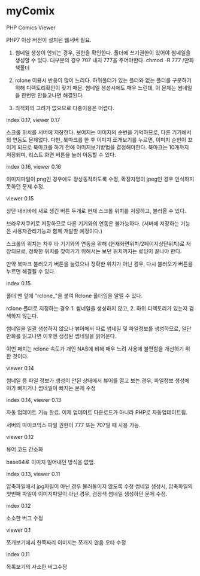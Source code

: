 # myComix
PHP Comics Viewer


PHP7 이상 버전이 설치된 웹서버 필요.


1. 썸네일 생성이 안되는 경우, 권한을 확인한다.
  폴더에 쓰기권한이 있어야 썸네일을 생성할 수 있다.
  대부분의 경우 707 내지 777을 주어야한다.
  chmod -R 777 /만화책폴더


2. rclone 이용시 반응이 많이 느리다.
  하위폴더가 있는 폴더와 없는 폴더를 구분하기 위해 디렉토리확인이 잦기 때문. 
  썸네일 생성시에도 매우 느린데, 이 문제는 썸네일을 한번만 만들고나면 해결된다.


3. 최적화의 고려가 없으므로 다중이용은 어렵다.




index 0.17, viewer 0.17

스크롤 위치를 서버에 저장한다. 보여지는 이미지의 순번을 기억하므로, 다른 기기에서의 연동도 문제없다.
다만, 북마크를 한 후 이미지 쪼개보기를 누르면, 이미지 순번이 꼬이게 되므로 북마크를 하기 전에 이미지보기방법을 결정해야한다.
북마크는 10개까지 저장되며, 리스트 화면 버튼을 눌러 이동할 수 있다.



index 0.16, viewer 0.16

이미지파일이 png인 경우에도 정상동작하도록 수정, 확장자명이 jpeg인 경우 인식하지 못하던 문제 수정.




viewer 0.15

상단 내비바에 새로 생긴 버튼 두개로 현재 스크롤 위치를 저장하고, 불러올 수 있다.

브라우저쿠키로 저장하므로 다른 기기와의 연동은 불가능하다. (서버에 저장하는 기능은 사용자관리기능과 함께 개발할 예정이다.)

스크롤의 위치는 차후 타 기기와의 연동을 위해 (현재화면위치/2페이지상단위치)로 저장되므로, 정확한 위치를 찾아가기 위해서는 보던 위치까지는 로딩이 끝나야 한다.

만약 북마크 불러오기 버튼을 눌렀으나 정확한 위치가 아닌 경우, 다시 불러오기 버튼을 누르면 해결될 수 있다.




index 0.15

폴더 맨 앞에 "rclone_"을 붙여 Rclone 폴더임을 알릴 수 있다.

rclone 폴더로 지정하는 경우 1. 썸네일을 생성하지 않고,  2. 하위 디렉토리가 있는지 검색하지 않는다.

썸네일을 일괄 생성하지 않으나 뷰어에서 따로 썸네일 및 파일정보를 생성하므로, 일단 만화를 읽고나면 이후엔 생성된 썸네일을 읽어온다.

이번 패치는 rclone 속도가 개인 NAS에 비해 매우 느려 사용에 불편함을 개선하기 위한 것이다.




viewer 0.14

썸네일 등 파일 정보가 생성이 안된 상태에서 뷰어를 열고 보는 경우, 파일정보 생성에 이가 빠지거나 썸네일이 빠지는 문제 수정





index 0.14, viewer 0.13

자동 업데이트 기능 완료. 이제 업데이트 다운로드가 아니라 PHP로 자동업데이트됨.

서버의 마이코믹스 파일 권한이 777 또는 707일 때 사용 가능.






viewer 0.12

뷰어 코드 간소화

base64로 이미지 밀어내던 방식을 없앰.






index 0.13, viewer 0.11

압축파일에서 jpg파일이 아닌 경우 불러들이지 않도록 수정
썸네일 생성시, 압축파일의 첫번째 파일이 이미지파일이 아닌 경우, 검정색 썸네일 생성하던 문제 수정.



index 0.12

소소한 버그 수정



viewer 0.1

쪼개보기에서 한쪽짜리 이미지는 쪼개지 않음
오타 수정 



index 0.11

목록보기의 사소한 버그수정
